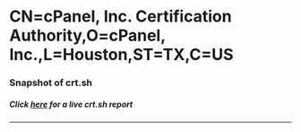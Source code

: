 # CN=cPanel\, Inc. Certification Authority,O=cPanel\, Inc.,L=Houston,ST=TX,C=US
### Snapshot of crt.sh
##### Click [here](https://crt.sh/?q=Serial_A9911AC9CCB42F26721664ADF10F42FB) for a live crt.sh report

---
